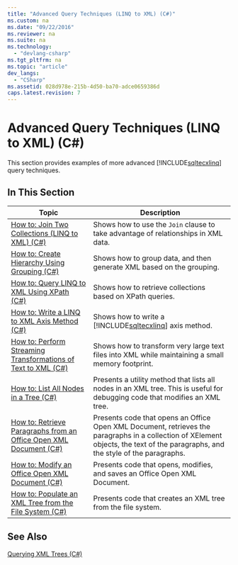 ```yaml
---
title: "Advanced Query Techniques (LINQ to XML) (C#)"
ms.custom: na
ms.date: "09/22/2016"
ms.reviewer: na
ms.suite: na
ms.technology: 
  - "devlang-csharp"
ms.tgt_pltfrm: na
ms.topic: "article"
dev_langs: 
  - "CSharp"
ms.assetid: 028d978e-215b-4d50-ba70-adce0659386d
caps.latest.revision: 7
---
```

# Advanced Query Techniques (LINQ to XML) (C#)
This section provides examples of more advanced [!INCLUDE[sqltecxlinq](../vs140/includes/sqltecxlinq_md.md)] query techniques.  
  
## In This Section  
  
|Topic|Description|  
|-----------|-----------------|  
|[How to: Join Two Collections (LINQ to XML) (C#)](../vs140/how-to--join-two-collections--linq-to-xml---csharp-.md)|Shows how to use the `Join` clause to take advantage of relationships in XML data.|  
|[How to: Create Hierarchy Using Grouping (C#)](../vs140/how-to--create-hierarchy-using-grouping--csharp-.md)|Shows how to group data, and then generate XML based on the grouping.|  
|[How to: Query LINQ to XML Using XPath (C#)](../vs140/how-to--query-linq-to-xml-using-xpath--csharp-.md)|Shows how to retrieve collections based on XPath queries.|  
|[How to: Write a LINQ to XML Axis Method (C#)](../vs140/how-to--write-a-linq-to-xml-axis-method--csharp-.md)|Shows how to write a [!INCLUDE[sqltecxlinq](../vs140/includes/sqltecxlinq_md.md)] axis method.|  
|[How to: Perform Streaming Transformations of Text to XML (C#)](../vs140/how-to--perform-streaming-transformations-of-text-to-xml--csharp-.md)|Shows how to transform very large text files into XML while maintaining a small memory footprint.|  
|[How to: List All Nodes in a Tree (C#)](../vs140/how-to--list-all-nodes-in-a-tree--csharp-.md)|Presents a utility method that lists all nodes in an XML tree. This is useful for debugging code that modifies an XML tree.|  
|[How to: Retrieve Paragraphs from an Office Open XML Document (C#)](../vs140/how-to--retrieve-paragraphs-from-an-office-open-xml-document--csharp-.md)|Presents code that opens an Office Open XML Document, retrieves the paragraphs in a collection of XElement objects, the text of the paragraphs, and the style of the paragraphs.|  
|[How to: Modify an Office Open XML Document (C#)](../vs140/how-to--modify-an-office-open-xml-document--csharp-.md)|Presents code that opens, modifies, and saves an Office Open XML Document.|  
|[How to: Populate an XML Tree from the File System (C#)](../vs140/how-to--populate-an-xml-tree-from-the-file-system--csharp-.md)|Presents code that creates an XML tree from the file system.|  
  
## See Also  
 [Querying XML Trees (C#)](../vs140/querying-xml-trees--csharp-.md)